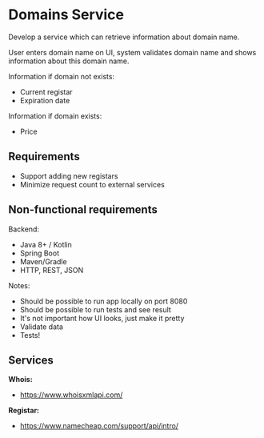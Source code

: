 # Domains Service

Develop a service which can retrieve information about domain name.

User enters domain name on UI, system validates domain
name and shows information about this domain name.

Information if domain not exists:

* Current registar
* Expiration date

Information if domain exists:

* Price

## Requirements

* Support adding new registars
* Minimize request count to external services

## Non-functional requirements

Backend:

* Java 8+ / Kotlin
* Spring Boot
* Maven/Gradle
* HTTP, REST, JSON

Notes:

* Should be possible to run app locally on port 8080
* Should be possible to run tests and see result
* It's not important how UI looks, just make it pretty
* Validate data
* Tests!

## Services

**Whois:**

* https://www.whoisxmlapi.com/


**Registar:**

* https://www.namecheap.com/support/api/intro/
